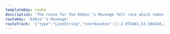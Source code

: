 ```yaml
---
templateKey: route
description: 'The route for the Eddie''s Revenge fell race which takes place near Shaw, Oldham'
routeKey: 'Eddie''s Revenge'
routeTrack: '{"type":"LineString","coordinates":[[-2.075481,53.584326,228.1],[-2.075475,53.584329,228.1],[-2.075475,53.584329,228.1],[-2.075478,53.584331,228.1],[-2.07548,53.584336,228.1],[-2.07548,53.584346,228.2],[-2.075478,53.58437,228.3],[-2.075475,53.584397,228.4],[-2.075475,53.58442,228.5],[-2.07546,53.584449,228.7],[-2.075453,53.584496,228.9],[-2.075453,53.584496,228.9],[-2.075447,53.584522,229],[-2.075433,53.584549,229.2],[-2.075424,53.584578,229.3],[-2.075411,53.584605,229.5],[-2.075385,53.584637,229.7],[-2.075362,53.584663,229.9],[-2.075342,53.584689,230],[-2.075318,53.584714,230.2],[-2.075294,53.584738,230.3],[-2.075264,53.584763,230.5],[-2.075232,53.584786,230.7],[-2.075197,53.584808,230.8],[-2.075162,53.584831,231.1],[-2.075123,53.584852,231.3],[-2.075075,53.58487,231.5],[-2.075026,53.584887,231.8],[-2.074973,53.584899,232.1],[-2.074919,53.584908,232.3],[-2.074862,53.58492,232.7],[-2.074807,53.584926,233],[-2.074748,53.584941,233.3],[-2.07469,53.58495,233.6],[-2.074632,53.584962,233.9],[-2.074578,53.584975,234.2],[-2.074526,53.584985,234.5],[-2.074475,53.584991,234.7],[-2.074424,53.585,235],[-2.074375,53.585007,235.2],[-2.074329,53.585015,235.4],[-2.074281,53.585027,235.7],[-2.074233,53.585041,235.9],[-2.074182,53.585052,236.2],[-2.074131,53.585062,236.4],[-2.07408,53.585072,236.6],[-2.074031,53.585088,236.9],[-2.073991,53.585107,237.1],[-2.073961,53.585129,237.3],[-2.073938,53.585152,237.6],[-2.073927,53.585186,237.8],[-2.073929,53.585222,238.1],[-2.073938,53.585258,238.4],[-2.073952,53.585293,238.6],[-2.073974,53.585326,238.8],[-2.073997,53.58536,238.9],[-2.074029,53.58539,239.1],[-2.074065,53.585416,239.3],[-2.074103,53.585442,239.4],[-2.07414,53.585464,239.5],[-2.074176,53.585487,239.6],[-2.074214,53.585511,239.7],[-2.074253,53.585535,239.8],[-2.074295,53.585556,239.9],[-2.074339,53.585576,240.1],[-2.074383,53.585597,240.2],[-2.074422,53.585622,240.4],[-2.074463,53.585646,240.6],[-2.074509,53.585668,240.8],[-2.074558,53.585688,241.1],[-2.074602,53.58571,241.3],[-2.074647,53.585731,241.6],[-2.07469,53.585752,241.8],[-2.07473,53.585777,242],[-2.074768,53.585803,242.3],[-2.074807,53.585827,242.5],[-2.074844,53.585852,242.7],[-2.07488,53.585879,242.9],[-2.074911,53.585907,243.1],[-2.074937,53.585936,243.3],[-2.074961,53.585964,243.5],[-2.074983,53.585992,243.7],[-2.075004,53.586019,243.8],[-2.075022,53.586045,243.9],[-2.07504,53.586067,244.1],[-2.075053,53.586087,244.1],[-2.075059,53.586103,244.2],[-2.075053,53.586114,244.3],[-2.075044,53.586121,244.3],[-2.075028,53.586127,244.3],[-2.075003,53.586129,244.4],[-2.074974,53.586125,244.5],[-2.074941,53.586118,244.8],[-2.074907,53.586109,244.8],[-2.074873,53.5861,244.8],[-2.074841,53.586085,244.9],[-2.07481,53.586067,245.5],[-2.074782,53.586046,246.1],[-2.074751,53.586023,245.9],[-2.074723,53.586001,246.8],[-2.074698,53.585978,247.5],[-2.074672,53.585955,247.1],[-2.074645,53.585935,248],[-2.07462,53.585916,247.5],[-2.074592,53.585895,247.8],[-2.074564,53.585874,248.2],[-2.074534,53.585855,247.9],[-2.074508,53.585836,248.8],[-2.074479,53.585817,249.5],[-2.074447,53.585799,249.1],[-2.074378,53.585762,250.5],[-2.074378,53.585762,250.5],[-2.074341,53.585744,250.7],[-2.074303,53.585727,250.7],[-2.074264,53.585711,251.7],[-2.074223,53.585696,251.7],[-2.074184,53.585684,252.7],[-2.074146,53.585675,251.6],[-2.07411,53.585665,252.6],[-2.074073,53.585655,253.6],[-2.074035,53.585647,253.3],[-2.073998,53.585637,253.9],[-2.073957,53.58563,254.4],[-2.073917,53.585626,253.8],[-2.073878,53.585624,254.1],[-2.073841,53.585625,254.4],[-2.073806,53.585628,255.3],[-2.073768,53.585629,255.7],[-2.073732,53.585627,256.1],[-2.073696,53.585625,255.5],[-2.073659,53.585624,255.9],[-2.073623,53.585626,256.2],[-2.073588,53.585628,257.3],[-2.073553,53.585632,257.6],[-2.073513,53.585637,257.7],[-2.073473,53.585645,257.8],[-2.073435,53.585658,258.8],[-2.073397,53.585671,258.7],[-2.073361,53.585683,259.8],[-2.073325,53.585694,259.7],[-2.073288,53.585704,261],[-2.073251,53.585714,260.9],[-2.073214,53.585725,260.8],[-2.073176,53.585737,261.9],[-2.073139,53.585748,261.6],[-2.073101,53.58576,262.5],[-2.073065,53.585771,262.2],[-2.073028,53.585782,263.3],[-2.072993,53.585795,262.8],[-2.072958,53.585807,263],[-2.072925,53.585819,262.7],[-2.072891,53.585832,262.8],[-2.07286,53.585843,262.8],[-2.072828,53.585855,262.8],[-2.072795,53.585867,263],[-2.072766,53.585878,263.3],[-2.072735,53.58589,263.5],[-2.0727,53.5859,264],[-2.072667,53.585908,265.2],[-2.072631,53.585917,265.9],[-2.072594,53.585925,266.6],[-2.072557,53.585936,267.9],[-2.072519,53.585945,268.7],[-2.072484,53.585952,269.4],[-2.072452,53.585962,271.4],[-2.072418,53.585968,271.7],[-2.072386,53.585976,271.7],[-2.072353,53.585982,271.8],[-2.072315,53.585988,273.3],[-2.07228,53.585994,273.2],[-2.072247,53.586001,273.1],[-2.072211,53.586006,273.1],[-2.072177,53.586014,274.5],[-2.072143,53.586022,274.5],[-2.072108,53.586028,274.5],[-2.072071,53.586034,274.6],[-2.072034,53.586043,276.3],[-2.071997,53.586048,276.3],[-2.07196,53.586054,276.3],[-2.071923,53.586059,276.3],[-2.071888,53.586062,277.8],[-2.071851,53.586068,277.6],[-2.071811,53.586072,277.5],[-2.071771,53.586077,277.4],[-2.071734,53.586084,277.4],[-2.071695,53.586091,278.4],[-2.071659,53.586099,278.4],[-2.071624,53.586107,277.4],[-2.071588,53.586111,275.7],[-2.071553,53.586112,278.8],[-2.071521,53.586114,279.3],[-2.071487,53.586117,279.3],[-2.071454,53.586119,279.7],[-2.071423,53.586121,280.1],[-2.071393,53.586123,280.6],[-2.07136,53.586126,280.6],[-2.071328,53.58613,281],[-2.071296,53.586133,281.4],[-2.071263,53.586136,281.9],[-2.071234,53.58614,282.4],[-2.071204,53.586144,282.9],[-2.071174,53.586146,283.3],[-2.071146,53.586149,283.3],[-2.071116,53.586153,283.8],[-2.071084,53.586156,284.2],[-2.071051,53.586159,284.7],[-2.071015,53.586164,285.2],[-2.07098,53.586166,285.7],[-2.070949,53.586167,286.1],[-2.070917,53.586168,286.5],[-2.070884,53.586166,286.5],[-2.070853,53.586164,286.9],[-2.07082,53.586161,286.8],[-2.070786,53.586157,287.2],[-2.070755,53.586155,287.2],[-2.070722,53.586151,287.6],[-2.070691,53.586145,288],[-2.07066,53.58614,288.4],[-2.070624,53.586134,287.9],[-2.07059,53.586126,288.3],[-2.070554,53.586117,288.7],[-2.070516,53.586109,288.5],[-2.070478,53.586104,288.9],[-2.070444,53.586103,289.3],[-2.070409,53.586106,289.3],[-2.070376,53.586112,290.2],[-2.070343,53.586119,290.6],[-2.07031,53.586126,290.9],[-2.070279,53.586131,291.3],[-2.070251,53.586136,291.3],[-2.070223,53.586138,292.2],[-2.070196,53.58614,292.2],[-2.070169,53.586143,292.5],[-2.070141,53.586148,292.8],[-2.070113,53.586155,292.8],[-2.070086,53.586163,293.7],[-2.070058,53.586171,294],[-2.070029,53.586176,294],[-2.070001,53.586183,294.3],[-2.069968,53.58619,295.2],[-2.069935,53.586197,295.4],[-2.06987,53.586211,295.7],[-2.06987,53.586211,295.7],[-2.069836,53.586217,296.5],[-2.069804,53.586223,296.7],[-2.069774,53.58623,296.7],[-2.069741,53.586239,297.5],[-2.06971,53.58625,297.7],[-2.069679,53.586258,297.7],[-2.06965,53.586264,298.4],[-2.069619,53.586271,298.6],[-2.069591,53.586278,298.9],[-2.069564,53.586289,298.9],[-2.069537,53.586303,299.6],[-2.069511,53.586316,300],[-2.069481,53.586329,300.3],[-2.069451,53.586339,300.6],[-2.069423,53.586352,301],[-2.069395,53.586367,301.7],[-2.069366,53.586381,302],[-2.069341,53.586392,302.4],[-2.069314,53.586404,302.7],[-2.069288,53.586415,303],[-2.069261,53.586424,303.4],[-2.069233,53.586436,303.7],[-2.069206,53.586447,304.3],[-2.069181,53.586459,304.3],[-2.069159,53.586474,305],[-2.069138,53.586489,305],[-2.069118,53.586504,305.6],[-2.069098,53.586518,305.6],[-2.069078,53.58653,306],[-2.069058,53.586542,306.2],[-2.06904,53.586554,306.6],[-2.069019,53.586565,306.8],[-2.068996,53.586577,307.1],[-2.068972,53.586587,307.3],[-2.06895,53.586597,307.7],[-2.068929,53.586606,307.9],[-2.06891,53.586617,307.9],[-2.068884,53.586627,308.4],[-2.06886,53.586638,308.6],[-2.068838,53.58665,308.9],[-2.068816,53.586661,309.1],[-2.068794,53.586673,309.4],[-2.068773,53.586683,309.6],[-2.068751,53.586694,309.6],[-2.06873,53.586705,310.1],[-2.068708,53.586713,310.1],[-2.068686,53.586724,310.5],[-2.068662,53.586735,310.5],[-2.06864,53.586749,310.9],[-2.06862,53.586764,310.9],[-2.068597,53.586777,311.3],[-2.068575,53.58679,311.3],[-2.068557,53.586802,311.7],[-2.068538,53.586815,311.7],[-2.068518,53.586828,312.1],[-2.068495,53.58684,312.1],[-2.068471,53.586854,312.4],[-2.068448,53.586868,312.4],[-2.068425,53.586882,312.8],[-2.068379,53.586913,313.1],[-2.068379,53.586913,313.1],[-2.068357,53.586927,313.2],[-2.068338,53.58694,313.4],[-2.068322,53.586954,313.6],[-2.068304,53.586968,313.7],[-2.068287,53.586983,313.9],[-2.068271,53.587,313.9],[-2.068255,53.587019,314.2],[-2.068237,53.587038,314.3],[-2.068203,53.587073,314.6],[-2.068203,53.587073,314.6],[-2.068185,53.587089,314.7],[-2.068167,53.587107,315.1],[-2.068147,53.587123,315.1],[-2.068129,53.587138,315.4],[-2.068114,53.587155,315.4],[-2.068098,53.587171,315.5],[-2.068088,53.587186,315.8],[-2.068079,53.587202,315.8],[-2.068069,53.587218,315.9],[-2.068059,53.587231,315.9],[-2.068046,53.587248,316.2],[-2.068032,53.587265,316.3],[-2.068018,53.587282,316.3],[-2.068007,53.5873,316.4],[-2.067999,53.587318,316.8],[-2.067989,53.587341,316.9],[-2.067982,53.587366,317],[-2.067975,53.58739,317.1],[-2.067971,53.587413,317.2],[-2.067969,53.587435,317.2],[-2.067969,53.587458,317.3],[-2.067972,53.587481,317.4],[-2.067975,53.587505,317.5],[-2.067975,53.587528,317.6],[-2.067971,53.587554,317.7],[-2.067964,53.587581,317.8],[-2.067957,53.587606,318.2],[-2.06795,53.587631,318.3],[-2.067943,53.587655,318.5],[-2.067935,53.587682,318.6],[-2.067924,53.587708,318.8],[-2.067911,53.587734,319.1],[-2.067902,53.587762,319.3],[-2.067901,53.587787,319.5],[-2.067902,53.587815,319.7],[-2.067908,53.587841,319.8],[-2.067917,53.587867,320],[-2.067932,53.587894,320],[-2.067948,53.587919,320.2],[-2.067965,53.587946,320.4],[-2.067982,53.58797,320.4],[-2.068001,53.587994,320.5],[-2.068024,53.588018,320.5],[-2.068046,53.588041,320.7],[-2.068085,53.588088,320.7],[-2.068085,53.588088,320.7],[-2.068105,53.588113,320.5],[-2.068129,53.588135,320.6],[-2.068158,53.588155,320.4],[-2.068197,53.588172,320],[-2.068243,53.588185,319.8],[-2.068295,53.588194,319.4],[-2.068348,53.588201,318.8],[-2.068402,53.588209,318.4],[-2.068454,53.588218,318],[-2.068507,53.588228,317.7],[-2.068563,53.588238,316.9],[-2.068619,53.588249,316.5],[-2.068678,53.588259,316.2],[-2.06874,53.588268,315.4],[-2.068801,53.588275,315],[-2.068862,53.588285,314.6],[-2.068925,53.588293,313.9],[-2.068989,53.588302,313.5],[-2.069048,53.588313,312.7],[-2.069108,53.588322,312.3],[-2.06917,53.588326,311.5],[-2.069234,53.588327,311.1],[-2.069298,53.588328,310.2],[-2.069361,53.58833,309.7],[-2.069424,53.588331,308.8],[-2.069486,53.58833,308.4],[-2.069547,53.588328,307.9],[-2.069609,53.588328,307],[-2.069671,53.588328,306.6],[-2.069733,53.588327,305.8],[-2.069795,53.588326,305.4],[-2.069853,53.588326,304.6],[-2.069971,53.588323,303.9],[-2.069971,53.588323,303.9],[-2.07003,53.588322,303.2],[-2.070089,53.588321,302.8],[-2.070149,53.588323,302.5],[-2.070207,53.588325,301.7],[-2.070264,53.58833,301.3],[-2.070319,53.588335,300.9],[-2.070433,53.588338,299.7],[-2.070433,53.588338,299.7],[-2.070491,53.588337,299.3],[-2.070546,53.588333,298.5],[-2.070599,53.588328,298.2],[-2.070652,53.588322,297.9],[-2.070708,53.588315,297.5],[-2.070766,53.588311,296.8],[-2.070823,53.588303,296.5],[-2.070882,53.588295,295.9],[-2.070941,53.58829,295.6],[-2.070998,53.588283,295.3],[-2.071054,53.588276,294.6],[-2.071108,53.588268,294.3],[-2.071159,53.588259,294.1],[-2.071212,53.588249,293.7],[-2.071267,53.588242,293.2],[-2.071323,53.58823,293],[-2.071383,53.588218,292.7],[-2.071444,53.588207,286.7],[-2.071568,53.588183,286.2],[-2.071601,53.588178,286.2],[-2.071634,53.588173,285.9],[-2.071703,53.588163,285.3],[-2.071772,53.588152,285.1],[-2.071839,53.588138,284.6],[-2.071903,53.588128,284.3],[-2.071966,53.588118,283.7],[-2.072028,53.588108,283.4],[-2.072094,53.588098,282.6],[-2.07216,53.588089,282.3],[-2.072226,53.588079,281.5],[-2.072354,53.588055,280.4],[-2.072386,53.58805,280],[-2.072418,53.588044,280],[-2.072482,53.588034,279.2],[-2.072545,53.588022,278.8],[-2.072607,53.588009,278.1],[-2.072669,53.587994,277.8],[-2.07273,53.58798,277.2],[-2.072791,53.587969,276.7],[-2.072855,53.58796,275.9],[-2.07292,53.587954,275.5],[-2.072986,53.58795,274.6],[-2.073053,53.587945,274.1],[-2.073121,53.587939,273.4],[-2.073191,53.587932,273.1],[-2.073262,53.587927,272.4],[-2.073414,53.587921,271.4],[-2.07345,53.587922,271.4],[-2.073486,53.587922,271.1],[-2.073554,53.587923,270.6],[-2.073622,53.587924,270.3],[-2.07369,53.587924,269.6],[-2.073759,53.587924,268.8],[-2.073826,53.587925,268.4],[-2.07389,53.587928,267.4],[-2.073952,53.587935,266.8],[-2.074013,53.587945,265.6],[-2.074129,53.587967,264.2],[-2.074129,53.587967,264.2],[-2.074185,53.587974,262.9],[-2.074239,53.587981,262.3],[-2.074289,53.587986,261.7],[-2.074333,53.587989,261.2],[-2.074376,53.587993,260.8],[-2.074415,53.588005,260.3],[-2.074434,53.588024,260.4],[-2.074428,53.58805,260.4],[-2.074407,53.588082,260.4],[-2.074385,53.588113,261.1],[-2.074359,53.588145,261.1],[-2.074304,53.588205,262.1],[-2.074304,53.588205,262.1],[-2.074278,53.588236,262],[-2.074254,53.588266,262.5],[-2.074229,53.588296,262.5],[-2.074203,53.588326,263],[-2.074179,53.588358,263.5],[-2.074139,53.588422,264],[-2.074139,53.588422,264],[-2.074119,53.588451,264],[-2.074099,53.58848,264.1],[-2.074079,53.588508,264.6],[-2.074055,53.588536,265],[-2.074032,53.588564,265],[-2.074007,53.588592,265.3],[-2.073961,53.58865,265.7],[-2.073961,53.58865,265.7],[-2.073937,53.58868,265.8],[-2.073917,53.588709,266.2],[-2.073894,53.588737,266.4],[-2.073846,53.58879,266.9],[-2.073846,53.58879,266.9],[-2.073822,53.588816,267.4],[-2.073797,53.588842,267.9],[-2.073773,53.588867,268],[-2.073749,53.588892,268.5],[-2.073724,53.588916,268.5],[-2.073703,53.58894,269],[-2.073682,53.588966,269.1],[-2.07366,53.58899,269.6],[-2.073636,53.589014,269.6],[-2.073614,53.589037,270],[-2.073593,53.589062,270.1],[-2.073571,53.589089,270.5],[-2.07355,53.589115,270.5],[-2.073528,53.589138,270.7],[-2.073508,53.58916,270.6],[-2.07349,53.589184,270.8],[-2.073472,53.589205,270.8],[-2.073454,53.589226,271.2],[-2.073425,53.589269,271.4],[-2.073425,53.589269,271.4],[-2.073415,53.589294,271.8],[-2.073399,53.589318,272.5],[-2.073385,53.589338,272.9],[-2.073375,53.589359,273.4],[-2.073366,53.589382,274.1],[-2.073348,53.589424,274.9],[-2.073348,53.589424,274.9],[-2.073339,53.589443,274.9],[-2.073331,53.589463,275.2],[-2.073319,53.589483,275.9],[-2.07329,53.589523,276.2],[-2.07329,53.589523,276.2],[-2.073273,53.589544,276.9],[-2.073256,53.589564,277.3],[-2.073237,53.589582,278],[-2.07322,53.5896,278],[-2.073205,53.589618,278.5],[-2.073192,53.589637,279.2],[-2.073182,53.589656,279.6],[-2.073173,53.589675,279.6],[-2.073164,53.589693,280.1],[-2.073155,53.589711,280.6],[-2.073142,53.58973,281.3],[-2.073124,53.58975,281.3],[-2.073078,53.589787,282.5],[-2.073078,53.589787,282.5],[-2.073053,53.589804,282.7],[-2.073031,53.589821,283.3],[-2.073006,53.589838,284],[-2.072984,53.589853,284],[-2.072924,53.589886,285.4],[-2.072924,53.589886,285.4],[-2.072898,53.589902,285.4],[-2.072868,53.589916,286.1],[-2.072836,53.589929,286.2],[-2.072804,53.589939,286.9],[-2.07277,53.589947,286.9],[-2.072739,53.589954,287.1],[-2.07271,53.589961,287.7],[-2.072678,53.589965,287.8],[-2.07261,53.589977,287.9],[-2.07261,53.589977,287.9],[-2.072575,53.589986,288.5],[-2.072542,53.589996,288.6],[-2.072511,53.590007,288.6],[-2.072478,53.590015,289.2],[-2.072447,53.590023,289.4],[-2.072418,53.590029,289.6],[-2.072388,53.590039,290.1],[-2.07236,53.590047,290.4],[-2.07233,53.590054,290.7],[-2.072292,53.590057,291],[-2.072212,53.590051,291.3],[-2.072212,53.590051,291.3],[-2.072171,53.590047,291.6],[-2.072137,53.590038,292],[-2.072102,53.590033,291.9],[-2.072067,53.590028,292.2],[-2.072031,53.59002,292.4],[-2.071996,53.590013,292.4],[-2.071913,53.590001,292.4],[-2.071913,53.590001,292.4],[-2.071874,53.589992,292.6],[-2.071809,53.589955,292.1],[-2.071809,53.589955,292.1],[-2.071781,53.589932,291.8],[-2.071754,53.589906,291.4],[-2.071703,53.58985,290.7],[-2.071703,53.58985,290.7],[-2.071673,53.589824,290.4],[-2.071634,53.589802,290],[-2.071535,53.589776,289.8],[-2.071535,53.589776,289.8],[-2.071484,53.589771,290],[-2.071434,53.589766,290.3],[-2.071342,53.589749,290.5],[-2.071342,53.589749,290.5],[-2.071303,53.589739,290.7],[-2.071235,53.589711,291.1],[-2.071235,53.589711,291.1],[-2.071209,53.589692,291.7],[-2.071175,53.589654,292.1],[-2.071175,53.589654,292.1],[-2.071156,53.589636,292.1],[-2.071115,53.589602,292.5],[-2.071115,53.589602,292.5],[-2.071098,53.589581,292.5],[-2.071061,53.589543,292.8],[-2.071061,53.589543,292.8],[-2.071046,53.589524,293.1],[-2.071028,53.589505,293.1],[-2.071006,53.589482,293.2],[-2.070968,53.589435,292.9],[-2.070968,53.589435,292.9],[-2.070949,53.58941,296.1],[-2.070932,53.589385,296],[-2.070915,53.589359,296.2],[-2.070898,53.589334,296.2],[-2.070884,53.589308,296.1],[-2.070876,53.589284,296.3],[-2.070876,53.589261,296.3],[-2.070885,53.589236,296],[-2.070893,53.589211,296],[-2.070904,53.589184,296],[-2.070913,53.589159,295.9],[-2.070903,53.589137,295.9],[-2.070887,53.589115,295.9],[-2.070853,53.589094,296.1],[-2.070814,53.589072,296.4],[-2.070778,53.589048,296.6],[-2.070745,53.589026,296.8],[-2.07072,53.589004,296.8],[-2.070697,53.588981,297.1],[-2.070668,53.588958,297.1],[-2.070635,53.588938,297.3],[-2.070565,53.588904,297.9],[-2.070565,53.588904,297.9],[-2.070532,53.58889,298.2],[-2.070466,53.588865,298.6],[-2.070466,53.588865,298.6],[-2.070432,53.588853,298.9],[-2.070395,53.588842,299.2],[-2.070358,53.588832,299.6],[-2.070295,53.588808,299.9],[-2.070295,53.588808,299.9],[-2.070266,53.588795,300.3],[-2.07021,53.588767,300.6],[-2.07021,53.588767,300.6],[-2.070181,53.588755,301],[-2.070121,53.588735,301.4],[-2.070121,53.588735,301.4],[-2.070092,53.588726,301.8],[-2.070063,53.588717,302.1],[-2.070002,53.588696,302.5],[-2.070002,53.588696,302.5],[-2.069969,53.588685,302.9],[-2.069909,53.588663,303.3],[-2.069909,53.588663,303.3],[-2.069884,53.588652,303.8],[-2.069859,53.588639,303.8],[-2.069833,53.588627,304.2],[-2.069781,53.588601,304.7],[-2.069781,53.588601,304.7],[-2.069754,53.588587,305.1],[-2.06973,53.588576,305.1],[-2.069701,53.588566,305.5],[-2.069672,53.588557,306],[-2.069642,53.588549,306],[-2.06961,53.588542,306.4],[-2.069579,53.588534,306.9],[-2.069546,53.588528,307.4],[-2.069516,53.588519,307.4],[-2.069492,53.588505,307.9],[-2.069472,53.588489,307.9],[-2.069455,53.588474,308.4],[-2.069438,53.588458,308.4],[-2.069415,53.588443,309],[-2.069391,53.588431,309],[-2.069369,53.588416,309.5],[-2.069346,53.588402,309.6],[-2.069321,53.588389,310],[-2.069288,53.588376,310.5],[-2.069257,53.588364,310.5],[-2.069196,53.588345,311.5],[-2.069196,53.588345,311.5],[-2.069168,53.588335,311.5],[-2.069137,53.588327,311.9],[-2.069076,53.588319,312.7],[-2.069076,53.588319,312.7],[-2.069048,53.588318,312.7],[-2.069018,53.588317,313.1],[-2.068987,53.588316,313.5],[-2.068925,53.588315,313.9],[-2.068925,53.588315,313.9],[-2.068895,53.588314,314.3],[-2.068864,53.588313,314.3],[-2.068794,53.58831,315],[-2.068794,53.58831,315],[-2.068758,53.588309,315.4],[-2.068689,53.588302,316.2],[-2.068689,53.588302,316.2],[-2.068658,53.5883,316.2],[-2.068625,53.588298,316.6],[-2.06856,53.5883,317.4],[-2.06856,53.5883,317.4],[-2.068529,53.588303,317.4],[-2.0685,53.588308,317.8],[-2.068441,53.588319,318.2],[-2.068441,53.588319,318.2],[-2.068413,53.588324,318.6],[-2.068388,53.588331,319],[-2.06836,53.588339,319],[-2.068331,53.588347,319.4],[-2.068306,53.588351,319.4],[-2.06828,53.588352,319.8],[-2.068253,53.588359,320.3],[-2.068226,53.588368,320.3],[-2.068171,53.588383,321.2],[-2.068171,53.588383,321.2],[-2.068142,53.588394,321.2],[-2.068117,53.588404,321.8],[-2.068093,53.588416,321.8],[-2.068069,53.588428,322.2],[-2.068047,53.58844,322.8],[-2.068023,53.588454,322.8],[-2.067997,53.588467,323.3],[-2.067939,53.588479,323.8],[-2.067939,53.588479,323.8],[-2.067908,53.588476,324.3],[-2.067876,53.588469,324.3],[-2.067842,53.588464,324.7],[-2.067806,53.58846,325.2],[-2.067738,53.588457,326.1],[-2.067738,53.588457,326.1],[-2.067705,53.588457,326.1],[-2.067647,53.588463,327.1],[-2.067647,53.588463,327.1],[-2.067618,53.588472,327.5],[-2.067563,53.588493,328.2],[-2.067563,53.588493,328.2],[-2.067534,53.588504,328.2],[-2.067505,53.588517,328.8],[-2.067451,53.588542,329.5],[-2.067451,53.588542,329.5],[-2.067421,53.588555,330],[-2.067394,53.588565,330.6],[-2.067334,53.588585,331.3],[-2.067334,53.588585,331.3],[-2.067307,53.588597,331.8],[-2.067281,53.588605,331.8],[-2.067254,53.588615,332.4],[-2.067228,53.588628,332.9],[-2.067203,53.588639,333.1],[-2.067175,53.588651,333.6],[-2.067147,53.58866,333.7],[-2.067121,53.58867,334.2],[-2.067089,53.588679,334.6],[-2.067058,53.588687,335.2],[-2.067029,53.588693,335.2],[-2.066997,53.588701,335.7],[-2.06697,53.588711,336.2],[-2.066946,53.588722,336.2],[-2.066918,53.588736,336.8],[-2.066889,53.588752,336.8],[-2.066863,53.588764,337.3],[-2.066833,53.588777,337.8],[-2.066801,53.588788,338.4],[-2.066769,53.588797,338.4],[-2.066698,53.588809,339.4],[-2.066698,53.588809,339.4],[-2.066663,53.588814,339.9],[-2.066626,53.58882,340.4],[-2.06659,53.588824,340.4],[-2.066525,53.588829,341.4],[-2.066525,53.588829,341.4],[-2.066491,53.58883,341.9],[-2.066426,53.588837,342.4],[-2.066426,53.588837,342.4],[-2.066392,53.58884,342.8],[-2.066326,53.588853,343.7],[-2.066326,53.588853,343.7],[-2.066292,53.588857,343.7],[-2.066258,53.588862,344.2],[-2.0662,53.588869,345],[-2.0662,53.588869,345],[-2.066167,53.588872,345],[-2.066138,53.588876,345.4],[-2.066105,53.58888,345.8],[-2.066042,53.588889,346.2],[-2.066042,53.588889,346.2],[-2.066011,53.588893,346.6],[-2.065976,53.588893,347],[-2.065944,53.588892,347.4],[-2.065914,53.588889,347.4],[-2.065882,53.588885,347.8],[-2.065818,53.588883,348.2],[-2.065818,53.588883,348.2],[-2.065786,53.588886,348.5],[-2.065752,53.588889,348.8],[-2.065684,53.588898,349.5],[-2.065684,53.588898,349.5],[-2.065648,53.588901,349.5],[-2.065617,53.588904,349.8],[-2.065586,53.588905,350.1],[-2.065555,53.588907,350.4],[-2.065494,53.588914,350.7],[-2.065494,53.588914,350.7],[-2.065462,53.588916,350.9],[-2.065433,53.588921,350.9],[-2.065403,53.588928,351.4],[-2.065345,53.588937,351.7],[-2.065345,53.588937,351.7],[-2.06532,53.588943,352],[-2.065295,53.588949,352.3],[-2.065275,53.588954,352.3],[-2.065255,53.588958,352.6],[-2.065237,53.588961,352.6],[-2.065222,53.588967,352.5],[-2.065196,53.588977,352.8],[-2.065196,53.588977,352.8],[-2.065182,53.588984,352.8],[-2.065169,53.588989,353.1],[-2.065154,53.588996,353],[-2.06513,53.589008,353],[-2.065103,53.58902,353.2],[-2.065037,53.589053,353.7],[-2.065037,53.589053,353.7],[-2.065002,53.589069,353.6],[-2.064963,53.589091,353.9],[-2.064887,53.589136,354.4],[-2.064887,53.589136,354.4],[-2.064846,53.589158,354.6],[-2.064761,53.589186,355.2],[-2.064761,53.589186,355.2],[-2.064719,53.589196,355.4],[-2.064676,53.589206,355.7],[-2.064633,53.589216,356],[-2.064594,53.589225,356.3],[-2.064554,53.589232,356.5],[-2.064515,53.589244,356.8],[-2.064478,53.589255,357.1],[-2.064438,53.589266,357.4],[-2.064372,53.58928,357.7],[-2.064372,53.58928,357.7],[-2.064334,53.58929,358],[-2.064299,53.5893,358.4],[-2.064264,53.58931,358.7],[-2.064229,53.58932,358.7],[-2.064197,53.589329,359.1],[-2.064164,53.589339,359.5],[-2.064101,53.589356,359.9],[-2.06407,53.589362,360.3],[-2.064034,53.589371,360.6],[-2.064034,53.589371,360.6],[-2.064001,53.589381,361.1],[-2.063967,53.589391,361.4],[-2.0639,53.589403,361.9],[-2.0639,53.589403,361.9],[-2.063867,53.589412,362.2],[-2.063797,53.589434,363],[-2.063797,53.589434,363],[-2.063762,53.589446,363],[-2.063727,53.589457,363.5],[-2.063696,53.589469,363.8],[-2.063664,53.589478,364.2],[-2.06363,53.589488,364.2],[-2.063599,53.589499,364.5],[-2.063533,53.589518,365.3],[-2.063504,53.589529,365.4],[-2.063504,53.589529,365.4],[-2.06347,53.58954,365.7],[-2.063432,53.589551,366.1],[-2.063397,53.589562,366.4],[-2.063364,53.589576,366.8],[-2.063296,53.589599,367],[-2.063296,53.589599,367],[-2.063262,53.589608,367.4],[-2.063191,53.589627,368],[-2.063191,53.589627,368],[-2.063158,53.589636,368],[-2.063093,53.589656,368.5],[-2.063093,53.589656,368.5],[-2.063058,53.589666,368.6],[-2.063021,53.589678,368.9],[-2.062988,53.589689,368.9],[-2.062953,53.589701,369],[-2.062917,53.589714,369.3],[-2.062886,53.589725,369.4],[-2.06285,53.589738,369.7],[-2.062815,53.589753,369.7],[-2.062781,53.589767,370],[-2.062743,53.589783,370.4],[-2.062709,53.589798,370.5],[-2.062641,53.589831,371],[-2.062641,53.589831,371],[-2.062611,53.589846,371.1],[-2.062577,53.589864,371.5],[-2.062524,53.589895,371.8],[-2.062524,53.589895,371.8],[-2.062497,53.589912,372.1],[-2.062451,53.589947,372.4],[-2.062451,53.589947,372.4],[-2.062428,53.589967,372.7],[-2.062404,53.589987,373],[-2.062379,53.590008,373],[-2.062358,53.590029,373.3],[-2.062315,53.590071,373.8],[-2.062315,53.590071,373.8],[-2.062296,53.590093,374.1],[-2.062282,53.590117,374.4],[-2.06227,53.59014,374.7],[-2.062259,53.590165,374.9],[-2.062248,53.59019,375.3],[-2.06224,53.590214,375.5],[-2.062229,53.590239,375.8],[-2.062214,53.590264,376.1],[-2.062202,53.59029,376.4],[-2.062187,53.590317,376.7],[-2.062171,53.590339,376.7],[-2.062155,53.590361,377],[-2.062137,53.590385,377.2],[-2.062092,53.590429,377.7],[-2.062092,53.590429,377.7],[-2.062069,53.590451,378],[-2.062051,53.59047,378.2],[-2.062036,53.590487,378.2],[-2.062024,53.590502,378.4],[-2.062012,53.590516,378.4],[-2.062002,53.590532,378.6],[-2.061999,53.59055,378.8],[-2.062007,53.590567,378.8],[-2.062024,53.590606,379.1],[-2.062024,53.590606,379.1],[-2.062034,53.590625,379.3],[-2.062036,53.590646,379.4],[-2.062012,53.590688,379.6],[-2.062012,53.590688,379.6],[-2.06199,53.590708,379.8],[-2.061964,53.590729,379.9],[-2.061936,53.590749,380.1],[-2.061913,53.590769,380.1],[-2.061888,53.590788,380.2],[-2.06186,53.590807,380.4],[-2.061834,53.590826,380.5],[-2.06181,53.590847,380.6],[-2.061789,53.590867,380.7],[-2.06177,53.590887,380.9],[-2.061747,53.590908,381],[-2.061723,53.590929,381.1],[-2.061697,53.590951,381.1],[-2.061673,53.590974,381.3],[-2.061651,53.590995,381.4],[-2.061607,53.591036,381.6],[-2.061607,53.591036,381.6],[-2.061585,53.591054,381.7],[-2.061559,53.591073,381.7],[-2.061534,53.59109,381.9],[-2.061482,53.591127,382],[-2.061482,53.591127,382],[-2.061454,53.591145,382.1],[-2.061396,53.591182,382.3],[-2.061396,53.591182,382.3],[-2.06137,53.591201,382.2],[-2.061314,53.591242,382.4],[-2.061314,53.591242,382.4],[-2.061283,53.591263,382.4],[-2.061251,53.591282,382.3],[-2.061218,53.5913,382.4],[-2.061179,53.591316,382.4],[-2.061142,53.591334,382.5],[-2.061104,53.591351,382.4],[-2.061062,53.591368,382.3],[-2.061024,53.591384,382.2],[-2.060984,53.591403,382.1],[-2.060951,53.59142,382.1],[-2.060919,53.591439,382],[-2.060888,53.591459,382],[-2.060823,53.591505,381.8],[-2.060823,53.591505,381.8],[-2.060793,53.591526,381.7],[-2.060735,53.591573,381.6],[-2.060735,53.591573,381.6],[-2.060717,53.5916,381.6],[-2.060711,53.591628,381.6],[-2.060718,53.591657,381.5],[-2.060742,53.591685,381.5],[-2.060776,53.591713,381.5],[-2.060818,53.591736,381.6],[-2.060899,53.591791,381.7],[-2.060899,53.591791,381.8],[-2.060937,53.59182,381.7],[-2.060973,53.59185,381.8],[-2.06101,53.591877,381.8],[-2.061045,53.591907,381.7],[-2.06108,53.591934,381.8],[-2.061137,53.591995,381.8],[-2.061137,53.591995,381.8],[-2.061155,53.592029,381.7],[-2.061165,53.592065,381.6],[-2.061173,53.5921,381.3],[-2.061179,53.592137,381.2],[-2.061185,53.592173,381.3],[-2.061191,53.592209,381],[-2.061195,53.592243,380.9],[-2.061197,53.592307,380.5],[-2.061196,53.592336,380.4],[-2.061196,53.592336,380.4],[-2.061191,53.592367,380.3],[-2.061178,53.592426,379.8],[-2.061178,53.592426,379.8],[-2.061176,53.592453,379.7],[-2.061177,53.592478,379.5],[-2.061177,53.592502,379.5],[-2.061173,53.592525,379.3],[-2.061165,53.592552,379.2],[-2.061171,53.592611,378.8],[-2.061171,53.592611,378.8],[-2.061186,53.592641,379],[-2.061211,53.592674,378.9],[-2.061238,53.592706,379.1],[-2.061264,53.592739,378.8],[-2.061297,53.592809,378.9],[-2.061297,53.592809,378.9],[-2.06131,53.592844,379],[-2.061322,53.592881,378.9],[-2.061344,53.592954,378.5],[-2.061348,53.592973,378.4],[-2.061353,53.592991,378.5],[-2.061361,53.593029,378.4],[-2.061373,53.593108,378],[-2.061376,53.593127,377.8],[-2.061379,53.593145,377.7],[-2.061387,53.593185,377.6],[-2.061408,53.593259,377.2],[-2.061408,53.593259,377.3],[-2.061421,53.593294,377.1],[-2.061437,53.593329,376.7],[-2.061455,53.593365,376.7],[-2.061477,53.593401,376.2],[-2.061503,53.593434,376.2],[-2.061532,53.593468,376.1],[-2.061563,53.593501,375.6],[-2.061594,53.593536,375.5],[-2.061624,53.593568,375.3],[-2.061653,53.593604,374.7],[-2.061682,53.593636,374.6],[-2.061736,53.593704,373.7],[-2.061748,53.593722,373.9],[-2.06176,53.593739,373.5],[-2.061803,53.593808,372.4],[-2.061816,53.593825,372.4],[-2.061829,53.593842,372.1],[-2.061881,53.593911,370.9],[-2.061893,53.593929,370.9],[-2.061906,53.593947,370.4],[-2.061947,53.594016,369.3],[-2.061947,53.594016,369.3],[-2.061967,53.594049,369],[-2.061985,53.594083,368.6],[-2.062006,53.594114,368],[-2.062034,53.594145,367.6],[-2.062065,53.594174,367.4],[-2.062098,53.594202,367.2],[-2.062133,53.59423,366.9],[-2.062171,53.594259,366.7],[-2.062209,53.594287,366.3],[-2.062248,53.594316,365.7],[-2.062285,53.594346,365.5],[-2.062323,53.594377,365.3],[-2.06236,53.594408,365],[-2.0624,53.594438,364.8],[-2.062444,53.594466,364.6],[-2.062487,53.594495,364],[-2.062567,53.594553,363.7],[-2.062567,53.594553,363.7],[-2.062604,53.594579,363.6],[-2.062682,53.594627,363.1],[-2.062682,53.594627,363.1],[-2.062732,53.594646,363],[-2.062843,53.59467,362.8],[-2.062843,53.59467,362.8],[-2.062899,53.594669,363.3],[-2.062954,53.594656,363.3],[-2.063004,53.594634,363.6],[-2.063052,53.594607,363.9],[-2.063093,53.594577,364.1],[-2.06313,53.594546,364.4],[-2.06321,53.594488,365.2],[-2.06323,53.594474,365.2],[-2.06325,53.594459,365.5],[-2.063292,53.594432,365.7],[-2.063335,53.594406,366],[-2.063379,53.59438,366.2],[-2.063424,53.594352,366.5],[-2.063466,53.594325,366.7],[-2.063507,53.594298,366.9],[-2.063553,53.594275,367.1],[-2.063604,53.594255,367.3],[-2.063655,53.594234,367.5],[-2.063761,53.594195,367.6],[-2.06379,53.594187,367.6],[-2.063819,53.594179,367.8],[-2.063937,53.594154,367.9],[-2.063968,53.594148,367.9],[-2.063998,53.594142,367.9],[-2.064062,53.594131,367.9],[-2.06418,53.594118,367.7],[-2.06418,53.594118,367.7],[-2.064239,53.59411,367.5],[-2.064299,53.594101,367.5],[-2.064359,53.594093,367.3],[-2.064422,53.594082,367.2],[-2.064482,53.594068,367],[-2.064541,53.594051,366.7],[-2.064593,53.594031,366.6],[-2.064644,53.59401,366.4],[-2.064697,53.593988,366.3],[-2.064752,53.593967,365.9],[-2.064808,53.593947,365.8],[-2.064867,53.593928,365.7],[-2.064927,53.593906,365.3],[-2.064986,53.593887,365.2],[-2.065043,53.593868,365],[-2.065096,53.593847,364.7],[-2.065145,53.593828,364.6],[-2.065198,53.593808,364.4],[-2.06525,53.593789,364.2],[-2.065307,53.593769,363.8],[-2.065361,53.593751,363.6],[-2.065414,53.593731,363.4],[-2.065467,53.593709,363.1],[-2.065516,53.593687,362.6],[-2.065565,53.593664,362.3],[-2.065619,53.593642,362],[-2.065673,53.59362,361.7],[-2.065734,53.593597,361.2],[-2.065793,53.593574,360.9],[-2.065851,53.593549,360.5],[-2.065907,53.593526,360],[-2.065963,53.593501,359.6],[-2.066018,53.593476,359.3],[-2.066117,53.593423,358.2],[-2.066141,53.593409,358.1],[-2.066165,53.593395,357.7],[-2.066216,53.593366,357.2],[-2.066266,53.59334,356.8],[-2.06632,53.593316,356.3],[-2.066372,53.593292,355.8],[-2.066425,53.593267,355],[-2.066476,53.593241,354.6],[-2.066521,53.593213,354.2],[-2.066617,53.593168,353.4],[-2.06664,53.593155,353],[-2.066663,53.593142,353],[-2.066706,53.593113,352.5],[-2.066746,53.593082,352.1],[-2.066782,53.59305,351.7],[-2.066818,53.59302,351.3],[-2.066855,53.592988,350.8],[-2.066886,53.592956,350.7],[-2.066916,53.592923,350.3],[-2.066977,53.592858,349.3],[-2.066977,53.592858,349.3],[-2.066996,53.592824,349.1],[-2.067013,53.592789,349],[-2.067045,53.592722,348.2],[-2.067045,53.592722,348.2],[-2.067067,53.592692,347.9],[-2.067095,53.592666,347.7],[-2.067138,53.592648,347.3],[-2.06719,53.59264,346.9],[-2.067243,53.592627,346.6],[-2.067291,53.592611,346.5],[-2.067332,53.592595,346.2],[-2.067369,53.59258,346],[-2.067412,53.592569,345.9],[-2.067528,53.592562,345.7],[-2.067561,53.592561,345.6],[-2.067593,53.59256,345.6],[-2.067725,53.592557,345.4],[-2.067758,53.592555,345.3],[-2.06779,53.592553,345.3],[-2.06792,53.592542,345.1],[-2.067952,53.59254,345.1],[-2.067984,53.592537,345.1],[-2.068049,53.592531,345.1],[-2.068114,53.592524,345],[-2.06818,53.592518,345.1],[-2.068246,53.592511,345.1],[-2.068312,53.592504,345.2],[-2.068441,53.592489,345.3],[-2.068473,53.592485,345.3],[-2.068505,53.592481,345.3],[-2.068569,53.592474,345.3],[-2.068697,53.592464,345.2],[-2.068729,53.592463,345.2],[-2.068761,53.592461,345.2],[-2.068824,53.592456,345.1],[-2.068885,53.59245,345],[-2.068942,53.592441,345],[-2.069001,53.592433,344.9],[-2.069056,53.592425,344.9],[-2.06911,53.592421,344.8],[-2.069162,53.592415,344.8],[-2.069213,53.592408,344.7],[-2.069263,53.592401,344.6],[-2.069314,53.592394,344.5],[-2.069366,53.592388,344.5],[-2.069415,53.592383,344.4],[-2.069464,53.592378,344.3],[-2.069513,53.592375,344.2],[-2.069564,53.592373,344.2],[-2.069614,53.59237,344.1],[-2.069665,53.592367,344.1],[-2.069719,53.592362,344],[-2.069771,53.592355,343.9],[-2.069823,53.592346,343.7],[-2.069926,53.592324,343.3],[-2.069926,53.592324,343.3],[-2.069979,53.592311,343],[-2.070035,53.592298,342.7],[-2.070091,53.592286,342.5],[-2.07015,53.592275,342.1],[-2.070207,53.592263,341.6],[-2.070267,53.592253,341.3],[-2.070329,53.592246,340.5],[-2.070391,53.592242,340.3],[-2.070526,53.592235,339.5],[-2.07056,53.592234,339.3],[-2.070594,53.592233,339.1],[-2.070659,53.59223,338.9],[-2.070724,53.592225,338.6],[-2.070791,53.592221,338.1],[-2.070858,53.592214,337.7],[-2.070923,53.592208,337.3],[-2.070987,53.592201,337.1],[-2.071053,53.592193,336.4],[-2.071119,53.592185,336.1],[-2.071184,53.592177,335.6],[-2.071251,53.592169,335.1],[-2.071319,53.59216,334.6],[-2.071384,53.592153,333.7],[-2.071447,53.592147,333.4],[-2.071509,53.592142,333.3],[-2.071625,53.592135,332.2],[-2.071625,53.592135,332.2],[-2.071676,53.592124,331.7],[-2.071732,53.59211,331],[-2.071851,53.592072,329.5],[-2.071882,53.592062,329],[-2.071912,53.592052,328.6],[-2.071974,53.592032,328.2],[-2.072039,53.592012,327.4],[-2.072176,53.59198,326.3],[-2.072213,53.591975,326],[-2.07225,53.591969,325.9],[-2.07232,53.591958,325.3],[-2.072455,53.591941,324.3],[-2.07249,53.591938,324],[-2.072524,53.591934,323.7],[-2.072591,53.591926,323.4],[-2.07266,53.591917,322.6],[-2.072729,53.591908,322.1],[-2.072798,53.591901,321.8],[-2.072865,53.591896,321.1],[-2.072934,53.591889,320.6],[-2.073004,53.591884,320.1],[-2.073076,53.591878,319.7],[-2.073149,53.591875,319.6],[-2.073221,53.591875,319.3],[-2.073294,53.59188,319],[-2.073363,53.591887,318.9],[-2.073427,53.59189,318.5],[-2.073487,53.591888,318.4],[-2.073548,53.591889,318],[-2.073608,53.591894,318],[-2.073671,53.5919,317.8],[-2.073778,53.591895,317.8],[-2.073778,53.591895,317.8],[-2.073808,53.591871,317.7],[-2.073842,53.591842,317.3],[-2.073886,53.591815,316.9],[-2.073935,53.591794,316.6],[-2.073988,53.591776,315.9],[-2.074046,53.591761,315.1],[-2.074104,53.591746,314.2],[-2.074221,53.591718,313],[-2.074251,53.591712,312.1],[-2.074281,53.591706,311.7],[-2.074343,53.591695,311.3],[-2.074402,53.591683,310.1],[-2.074459,53.59167,309.6],[-2.074517,53.591656,308.9],[-2.074575,53.591641,308.2],[-2.07469,53.59161,306.9],[-2.074719,53.591603,306.6],[-2.074748,53.591595,306.2],[-2.074862,53.591562,305],[-2.074888,53.591552,304.7],[-2.074913,53.591542,304.7],[-2.075003,53.591493,303.1],[-2.075025,53.591479,302.9],[-2.075047,53.591465,302.5],[-2.075089,53.591436,302],[-2.075131,53.591405,301.5],[-2.075174,53.591374,301.2],[-2.075209,53.59134,301.1],[-2.075236,53.591305,300.4],[-2.075262,53.591267,299.9],[-2.075288,53.59123,299.2],[-2.075311,53.591192,298.6],[-2.075336,53.591154,298],[-2.075361,53.591116,297.5],[-2.07539,53.591038,296.6],[-2.075393,53.591018,296.4],[-2.075396,53.590997,296.3],[-2.075398,53.590958,296.3],[-2.0754,53.590919,296.2],[-2.075402,53.590881,296.1],[-2.075396,53.590842,295.9],[-2.075385,53.590805,296.1],[-2.075374,53.590768,295.8],[-2.07536,53.590731,295.8],[-2.075319,53.590658,295.9],[-2.075306,53.590641,295.9],[-2.075293,53.590623,296],[-2.07527,53.590587,296],[-2.075245,53.590551,296],[-2.0752,53.59048,296.1],[-2.07519,53.590462,296.2],[-2.07518,53.590444,296.2],[-2.075163,53.590408,296.1],[-2.075146,53.590373,296.1],[-2.075115,53.590309,295.6],[-2.075115,53.590309,295.6],[-2.075112,53.590283,295.5],[-2.075162,53.590244,295.5],[-2.075162,53.590244,295.5],[-2.075201,53.590221,295.3],[-2.075244,53.590195,295.1],[-2.075287,53.590168,294.7],[-2.075334,53.590141,294.3],[-2.075381,53.590113,293.9],[-2.075424,53.590083,293.2],[-2.075461,53.59005,292.9],[-2.075489,53.590016,292.5],[-2.075508,53.589984,292.3],[-2.075538,53.589919,291.2],[-2.075538,53.589919,291.2],[-2.075557,53.589888,290.7],[-2.075578,53.589857,289.9],[-2.075604,53.589828,288.6],[-2.075643,53.589799,288.1],[-2.075683,53.589773,287.4],[-2.075723,53.589746,286.8],[-2.075761,53.589718,286.1],[-2.075798,53.589692,285.2],[-2.075835,53.589665,284.4],[-2.075873,53.589639,283.5],[-2.075954,53.58959,281.8],[-2.075954,53.58959,281.8],[-2.075992,53.589565,281],[-2.076027,53.58954,280.7],[-2.076065,53.589516,279.9],[-2.076108,53.589493,279.2],[-2.076151,53.58947,278.4],[-2.076249,53.589425,276.5],[-2.076249,53.589425,276.5],[-2.076295,53.589403,275.7],[-2.076348,53.589382,274.9],[-2.076401,53.589362,274],[-2.076451,53.589342,273.1],[-2.076497,53.58932,272.1],[-2.076537,53.589298,271.3],[-2.076568,53.589276,270.3],[-2.076626,53.58923,268.7],[-2.076626,53.58923,268.7],[-2.076653,53.589208,267.5],[-2.076675,53.589186,266.2],[-2.076696,53.589163,265.5],[-2.076718,53.589139,264.1],[-2.076736,53.589117,264.1],[-2.076751,53.589096,263.5],[-2.076765,53.589074,262.3],[-2.076801,53.58903,261.2],[-2.076801,53.58903,261.2],[-2.076828,53.589006,260.2],[-2.076852,53.588984,259.2],[-2.076874,53.588963,258.7],[-2.07691,53.588922,257.7],[-2.07691,53.588922,257.7],[-2.076929,53.588898,257.1],[-2.076957,53.588872,256.2],[-2.076988,53.588843,255.2],[-2.077017,53.588817,254.3],[-2.077043,53.588795,253.7],[-2.07709,53.588744,252.1],[-2.07709,53.588744,252.1],[-2.077113,53.588715,251.1],[-2.077138,53.588685,250.6],[-2.077162,53.588651,249.1],[-2.07718,53.588617,248.6],[-2.077198,53.588585,247.6],[-2.077221,53.588555,246.7],[-2.077246,53.588527,245.8],[-2.077266,53.588502,245.3],[-2.077286,53.588479,244.3],[-2.077306,53.588457,244.3],[-2.077329,53.588436,243.2],[-2.077351,53.588412,242.5],[-2.077373,53.588393,241.3],[-2.077415,53.588354,240],[-2.077415,53.588354,240],[-2.07744,53.588334,239.2],[-2.077467,53.588313,237.8],[-2.07751,53.588269,235.7],[-2.07751,53.588269,235.7],[-2.077535,53.588247,234.3],[-2.077563,53.588226,234.3],[-2.077593,53.588203,233.1],[-2.077622,53.588182,231.8],[-2.077649,53.58816,231],[-2.077672,53.588138,229.8],[-2.077697,53.588118,229],[-2.077719,53.588099,228.6],[-2.077736,53.588082,227.8],[-2.077755,53.588064,226.5],[-2.077774,53.588044,225.6],[-2.07779,53.588025,225.1],[-2.077811,53.587989,223.2],[-2.077811,53.587989,223.2],[-2.077807,53.58797,222.4],[-2.077791,53.587948,222.4],[-2.077763,53.587927,221.9],[-2.077654,53.587904,221.5],[-2.077654,53.587904,221.5],[-2.077592,53.587904,221.3],[-2.077525,53.587908,221.1],[-2.077461,53.587917,221],[-2.077349,53.587941,220.6],[-2.077349,53.587941,220.6],[-2.077298,53.587954,220.5],[-2.077251,53.587967,220.4],[-2.077215,53.587985,220.2],[-2.077171,53.588006,220.1],[-2.077123,53.588026,219.9],[-2.077066,53.588048,219.7],[-2.07701,53.588068,219.5],[-2.076959,53.588085,219.3],[-2.076912,53.5881,219.7],[-2.076862,53.588117,219.9],[-2.076817,53.588132,220.1],[-2.076782,53.588147,220.3],[-2.076745,53.588164,220.5],[-2.076705,53.588188,220.7],[-2.07666,53.588209,221],[-2.076611,53.588227,221.2],[-2.076562,53.588241,221.4],[-2.076513,53.588254,221.6],[-2.076463,53.588265,221.8],[-2.076414,53.588279,222],[-2.076306,53.588302,222.4],[-2.076306,53.588302,222.4],[-2.076251,53.588311,222.6],[-2.076199,53.588313,222.8],[-2.076141,53.588315,223],[-2.076033,53.588312,223.4],[-2.076033,53.588312,223.4],[-2.075981,53.588311,223.6],[-2.075923,53.58831,223.9],[-2.075866,53.58831,224.1],[-2.075812,53.588308,224.3],[-2.075756,53.588309,224.5],[-2.075701,53.588308,224.7],[-2.075645,53.588305,225],[-2.075594,53.588302,225.3],[-2.075541,53.588297,225.6],[-2.075486,53.588294,225.9],[-2.075433,53.588287,226.2],[-2.07539,53.588271,226.6],[-2.075362,53.588253,226.9],[-2.075362,53.588228,227.2],[-2.075381,53.58821,227.4],[-2.075417,53.588191,227.7],[-2.075452,53.588177,228],[-2.075493,53.588161,228.3],[-2.075579,53.58812,229],[-2.075579,53.58812,229],[-2.075619,53.588098,229.4],[-2.075655,53.588076,229.7],[-2.07569,53.588054,230.1],[-2.075723,53.588031,230.4],[-2.075753,53.58801,230.9],[-2.075782,53.587988,231.4],[-2.075806,53.587969,231.9],[-2.075826,53.587951,232.3],[-2.075848,53.587934,232.7],[-2.075884,53.587898,233.5],[-2.075884,53.587898,233.5],[-2.075898,53.587883,233.8],[-2.075914,53.587869,234.1],[-2.075929,53.587855,234.3],[-2.075937,53.587841,234.5],[-2.07594,53.587824,234.8],[-2.075939,53.58781,235],[-2.075934,53.587797,235.2],[-2.075908,53.587772,235.8],[-2.075908,53.587772,235.8],[-2.075888,53.587759,236.1],[-2.075863,53.587746,236.5],[-2.075837,53.587735,236.8],[-2.075808,53.587725,237.2],[-2.075781,53.587717,237.5],[-2.075754,53.587709,237.8],[-2.075729,53.587699,238.1],[-2.075702,53.587688,238.4],[-2.075675,53.587678,238.7],[-2.07565,53.587667,239.1],[-2.075623,53.587654,239.5],[-2.075596,53.587641,239.9],[-2.07557,53.58763,240.2],[-2.075548,53.58762,240.4],[-2.075528,53.587611,240.6],[-2.075508,53.5876,240.9],[-2.075487,53.587586,241.2],[-2.075468,53.587572,241.4],[-2.075449,53.587555,241.7],[-2.075434,53.587537,242.1],[-2.075421,53.587519,242.4],[-2.075405,53.587478,243],[-2.075405,53.587478,243],[-2.075395,53.587456,243.3],[-2.075387,53.587434,243.5],[-2.075379,53.587412,243.8],[-2.075377,53.587389,244.1],[-2.07538,53.587366,244.3],[-2.075379,53.587342,244.6],[-2.075375,53.587319,244.9],[-2.07537,53.587298,245.2],[-2.075366,53.587274,245.4],[-2.075364,53.58725,245.6],[-2.075365,53.587226,245.9],[-2.075366,53.587201,246],[-2.075361,53.587152,246.3],[-2.075361,53.587152,246.3],[-2.075353,53.587128,246.5],[-2.075344,53.587104,246.6],[-2.075334,53.587078,246.7],[-2.075324,53.587053,246.8],[-2.07531,53.587029,246.9],[-2.075288,53.587003,247],[-2.075261,53.586977,247.2],[-2.075237,53.586951,247.3],[-2.075186,53.5869,246.9],[-2.075186,53.5869,246.9],[-2.075156,53.586874,246.8],[-2.075127,53.58685,246.8],[-2.075097,53.586827,246.7],[-2.075033,53.586794,247.2],[-2.075033,53.586794,247.2],[-2.075006,53.586775,247.2],[-2.074985,53.586754,247.9],[-2.074966,53.586728,248.2],[-2.074948,53.586702,249],[-2.074934,53.586674,248.9],[-2.074922,53.586645,248.6],[-2.074916,53.586615,248.5],[-2.074914,53.586585,248.4],[-2.074914,53.586555,247.9],[-2.074919,53.586526,247.8],[-2.074929,53.586496,247.8],[-2.074943,53.586467,247.6],[-2.074957,53.586438,247.7],[-2.074976,53.586378,247.5],[-2.074976,53.586378,247.5],[-2.074978,53.586348,247.5],[-2.074965,53.586295,247.5],[-2.074965,53.586295,247.5],[-2.074947,53.586274,248.3],[-2.074924,53.586251,248],[-2.074889,53.586232,248.2],[-2.074815,53.586208,248.5],[-2.074815,53.586208,248.5],[-2.07478,53.586192,248.8],[-2.074756,53.586169,248.3],[-2.074745,53.586139,247.9],[-2.074743,53.586109,247.6],[-2.074736,53.58605,248.3],[-2.074736,53.58605,248.3],[-2.074727,53.586022,248.2],[-2.074705,53.58597,247.5],[-2.074705,53.58597,247.5],[-2.074695,53.585946,248.2],[-2.074686,53.585921,247.7],[-2.074666,53.585896,247.2],[-2.074638,53.585871,247.7],[-2.074604,53.585849,248.1],[-2.074528,53.585806,248.6],[-2.074528,53.585806,248.6],[-2.074488,53.585783,249.1],[-2.074402,53.58574,249.8],[-2.074402,53.58574,249.8],[-2.074357,53.585722,249.7],[-2.074314,53.585702,249.6],[-2.074269,53.585684,251.7],[-2.074226,53.585669,251.7],[-2.074142,53.585641,251.8],[-2.074142,53.585641,251.8],[-2.074102,53.585631,252.8],[-2.074062,53.585622,252.6],[-2.074019,53.585617,253.3],[-2.073939,53.585608,254.4],[-2.073939,53.585608,254.4],[-2.073901,53.585607,254.8],[-2.073861,53.585609,255.1],[-2.073819,53.585613,255.4],[-2.073741,53.585617,256.2],[-2.073741,53.585617,256.2],[-2.073699,53.585616,256.6],[-2.073614,53.585623,257.3],[-2.073614,53.585623,257.3],[-2.073574,53.585628,258.6],[-2.073536,53.585634,258.8],[-2.073499,53.585644,258.8],[-2.073463,53.585656,259.9],[-2.073429,53.585666,259.9],[-2.073393,53.585679,261],[-2.073358,53.58569,260.8],[-2.073322,53.585701,260.7],[-2.073286,53.585711,262],[-2.073254,53.585722,261.9],[-2.073221,53.585733,263.1],[-2.073188,53.585745,262.9],[-2.073156,53.585758,264.3],[-2.073123,53.585768,264],[-2.073086,53.58578,264.9],[-2.073047,53.585791,264.3],[-2.073013,53.585803,263.8],[-2.072979,53.585811,264.1],[-2.072944,53.585821,264.1],[-2.072911,53.585829,263.7],[-2.072879,53.585839,263.8],[-2.072846,53.58585,263.8],[-2.072818,53.58586,263.9],[-2.072789,53.58587,264.1],[-2.072758,53.585881,264.4],[-2.072729,53.585891,264.6],[-2.072699,53.585901,265.1],[-2.072665,53.585908,266.3],[-2.072632,53.585915,266.9],[-2.072602,53.585921,266.9],[-2.072569,53.585927,267.6],[-2.072538,53.585935,269.7],[-2.072505,53.585942,270.4],[-2.072471,53.58595,270.4],[-2.072437,53.585959,272.5],[-2.072407,53.585966,272.7],[-2.072373,53.585974,272.8],[-2.072339,53.585981,272.8],[-2.072306,53.585989,274.4],[-2.072272,53.585997,274.2],[-2.072236,53.586004,274.1],[-2.072202,53.586011,275.6],[-2.072134,53.586023,275.5],[-2.072134,53.586023,275.5],[-2.072105,53.586027,275.5],[-2.072076,53.586033,275.6],[-2.07204,53.586038,277.3],[-2.072006,53.586044,277.4],[-2.071973,53.58605,277.4],[-2.071943,53.586056,277.3],[-2.071879,53.586071,278.8],[-2.071879,53.586071,278.8],[-2.071818,53.586075,278.5],[-2.071818,53.586075,278.5],[-2.071788,53.586078,278.5],[-2.071726,53.586085,278.4],[-2.071726,53.586085,278.4],[-2.071695,53.586087,279.4],[-2.071662,53.586092,279.4],[-2.071595,53.586093,276.7],[-2.071595,53.586093,276.7],[-2.071562,53.586095,279.3],[-2.071529,53.586099,279.3],[-2.071495,53.586099,279.8],[-2.071463,53.586103,280.2],[-2.071396,53.586113,281.1],[-2.071396,53.586113,281.1],[-2.071366,53.586116,281.6],[-2.071305,53.586124,282.4],[-2.071305,53.586124,282.4],[-2.071274,53.586127,282.4],[-2.071242,53.586133,282.9],[-2.071174,53.586138,284.3],[-2.071174,53.586138,284.3],[-2.071147,53.586136,283.8],[-2.071084,53.586137,285.2],[-2.071084,53.586137,285.2],[-2.071049,53.586138,285.7],[-2.070981,53.586142,286.1],[-2.070981,53.586142,286.1],[-2.070949,53.586142,286.6],[-2.070917,53.586143,287],[-2.070882,53.586142,287],[-2.070819,53.586135,287.3],[-2.070819,53.586135,287.3],[-2.070787,53.586132,287.7],[-2.070727,53.586117,288.1],[-2.070727,53.586117,288.1],[-2.070701,53.586113,288.5],[-2.070689,53.586112,288.5],[-2.070696,53.586117,288.5],[-2.070724,53.586121,288.1],[-2.07077,53.586127,287.7],[-2.070824,53.586135,287.3],[-2.070882,53.586139,287],[-2.070942,53.586144,286.6],[-2.071063,53.586148,285.2],[-2.071063,53.586148,285.2],[-2.071122,53.586151,284.8],[-2.071241,53.586156,283.4],[-2.071241,53.586156,283.4],[-2.071299,53.586152,283],[-2.071356,53.586149,282.1],[-2.071477,53.586147,281.2],[-2.071477,53.586147,281.2],[-2.071537,53.586147,280.3],[-2.071658,53.586142,281.9],[-2.071658,53.586142,281.9],[-2.071719,53.586142,282.3],[-2.071778,53.586142,282.5],[-2.071839,53.58614,282.4],[-2.071894,53.586138,282.4],[-2.071951,53.586137,282.3],[-2.072006,53.586139,282.2],[-2.07212,53.586136,281.2],[-2.07212,53.586136,281.2],[-2.072177,53.586135,280.9],[-2.072232,53.58613,280.7],[-2.072285,53.586125,280.4],[-2.072335,53.58612,280.1],[-2.072386,53.586112,279.2],[-2.072512,53.586096,277.5],[-2.072545,53.586098,277.5],[-2.072579,53.586099,277.1],[-2.0727,53.586133,275.8],[-2.072726,53.586145,275.6],[-2.072753,53.586156,275.6],[-2.072805,53.586181,275.3],[-2.072848,53.586211,274.9],[-2.07289,53.586281,275.1],[-2.07289,53.586281,275.1],[-2.072904,53.586317,274.9],[-2.072915,53.586352,275.1],[-2.072921,53.586389,275.2],[-2.072924,53.586422,275.4],[-2.072935,53.586452,275.5],[-2.07295,53.58648,275],[-2.072964,53.58651,275.1],[-2.072974,53.586541,275.1],[-2.072979,53.586569,275.1],[-2.072968,53.586598,274.8],[-2.072943,53.586655,275.1],[-2.072943,53.586655,275.1],[-2.072946,53.586683,275.3],[-2.072961,53.586711,275.6],[-2.072972,53.586739,275.8],[-2.072967,53.586765,276],[-2.072958,53.58679,276.1],[-2.072932,53.586844,276.7],[-2.072932,53.586844,276.7],[-2.072918,53.586873,276.7],[-2.072874,53.586933,276.8],[-2.072874,53.586933,276.8],[-2.072849,53.58695,277.5],[-2.07283,53.586968,277.1],[-2.072817,53.586992,276.2],[-2.072803,53.587017,276.2],[-2.072777,53.587038,274.6],[-2.072746,53.587057,274.2],[-2.072671,53.587092,275.9],[-2.072638,53.587107,276],[-2.072638,53.587107,276],[-2.072603,53.587122,276],[-2.072538,53.58715,278.2],[-2.072538,53.58715,278.2],[-2.072507,53.587167,278.4],[-2.072476,53.587184,276.4],[-2.072445,53.587201,278.6],[-2.072412,53.587216,278.9],[-2.072377,53.587232,279.5],[-2.07234,53.58725,279.4],[-2.072272,53.587282,281.8],[-2.072241,53.587298,282.6],[-2.07221,53.587313,283.5],[-2.07221,53.587313,283.5],[-2.072182,53.58733,283.5],[-2.072127,53.587361,284.1],[-2.072127,53.587361,284.1],[-2.072112,53.587376,284.5],[-2.072119,53.587396,284.5],[-2.072137,53.58742,284.1],[-2.072161,53.587448,284.1],[-2.072181,53.587478,283.7],[-2.072219,53.587536,282.9],[-2.072219,53.587536,282.9],[-2.072247,53.587565,283],[-2.072275,53.587596,282],[-2.072299,53.587628,280.8],[-2.07234,53.587691,280.5],[-2.07234,53.587691,280.5],[-2.072364,53.587723,280.8],[-2.072397,53.587751,279.9],[-2.072478,53.587806,278.8],[-2.072498,53.587821,279.4],[-2.072519,53.587835,278.5],[-2.0726,53.587891,278.3],[-2.0726,53.587891,278.3],[-2.072643,53.587917,278.2],[-2.072682,53.587943,278.6],[-2.072775,53.587964,277.6],[-2.072775,53.587964,277.6],[-2.072824,53.587961,277.2],[-2.07288,53.587952,276.8],[-2.072936,53.587947,276.4],[-2.072994,53.587943,275.4],[-2.073056,53.587942,275],[-2.07319,53.587941,273.9],[-2.073225,53.58794,273.6],[-2.07326,53.587938,273.3],[-2.073392,53.587936,272.5],[-2.073423,53.587936,272.3],[-2.073454,53.587936,272.3],[-2.073517,53.587937,271.7],[-2.073584,53.587937,271.2],[-2.073652,53.587937,270.9],[-2.073719,53.587938,270.1],[-2.073858,53.58795,268.6],[-2.073891,53.587953,268.2],[-2.073924,53.587956,267.8],[-2.07399,53.587964,267],[-2.074052,53.587971,266.1],[-2.074117,53.587977,265.2],[-2.074234,53.587988,263.6],[-2.074234,53.587988,263.6],[-2.074288,53.58799,262.9],[-2.074341,53.587981,262.2],[-2.074391,53.587963,261.7],[-2.074438,53.587935,261.2],[-2.074482,53.587903,260.7],[-2.074556,53.587831,259.6],[-2.074574,53.587814,259.4],[-2.074592,53.587796,259.1],[-2.074659,53.587726,258.7],[-2.074674,53.587708,258.7],[-2.074689,53.58769,258.7],[-2.074714,53.587655,258.2],[-2.074742,53.58762,257.6],[-2.074802,53.58755,255.8],[-2.074819,53.587534,255.4],[-2.074835,53.587517,254.9],[-2.074874,53.587486,254.1],[-2.074913,53.587452,253.2],[-2.074948,53.587418,252.6],[-2.074981,53.587384,252],[-2.07501,53.587351,251.6],[-2.075039,53.587317,251.2],[-2.075067,53.587283,250.8],[-2.075098,53.58725,250.4],[-2.075159,53.587183,249.7],[-2.075173,53.587166,249.6],[-2.075187,53.587149,249.4],[-2.075214,53.587113,249],[-2.075261,53.587039,247.9],[-2.075264,53.58702,247.6],[-2.075266,53.587001,247.3],[-2.075248,53.586964,247.4],[-2.075214,53.586935,247.3],[-2.075168,53.586917,247.1],[-2.07506,53.586903,247.2],[-2.07506,53.586903,247.2],[-2.075003,53.586906,247.2],[-2.074865,53.586931,247.3],[-2.074788,53.586949,247.4],[-2.074711,53.586966,247.7],[-2.074671,53.586974,247.8],[-2.07463,53.586981,247.9],[-2.074461,53.58702,248.8],[-2.07442,53.587031,249.2],[-2.074379,53.587041,249.4],[-2.0743,53.587063,249.7],[-2.074221,53.587083,249.7],[-2.074065,53.58711,249.9],[-2.074065,53.58711,249.9]]}'
---
```

